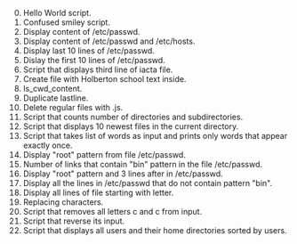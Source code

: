 0. Hello World script.
1. Confused smiley script.
2. Display content of /etc/passwd.
3. Display content of /etc/passwd and /etc/hosts.
4. Display last 10 lines of /etc/passwd.
5. Dislay the first 10 lines of /etc/passwd.
6. Script that displays third line of iacta file.
7. Create file with Holberton school text inside.
8. ls_cwd_content.
9. Duplicate lastline.
10. Delete regular files with .js.
11. Script that counts number of directories and subdirectories.
12. Script that displays 10 newest files in the current directory.
13. Script that takes list of words as input and prints only words that appear exactly once.
14. Display "root" pattern from file /etc/passwd.
15. Number of links that contain "bin" pattern in the file /etc/passwd.
16. Display "root" pattern and 3 lines after in /etc/passwd.
17. Display all the lines in /etc/passwd that do not contain pattern "bin".
18. Display all lines of file starting with letter.
19. Replacing characters.
20. Script that removes all letters c and c from input.
21. Script that reverse its input.
22. Script that displays all users and their home directories sorted by users.